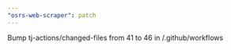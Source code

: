 ```yaml
---
"osrs-web-scraper": patch
---
```


Bump tj-actions/changed-files from 41 to 46 in /.github/workflows
